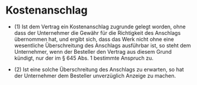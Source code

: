 # Kostenanschlag

- (1) Ist dem Vertrag ein Kostenanschlag zugrunde gelegt worden, ohne dass der Unternehmer die Gewähr für die Richtigkeit des Anschlags übernommen hat, und ergibt sich, dass das Werk nicht ohne eine wesentliche Überschreitung des Anschlags ausführbar ist, so steht dem Unternehmer, wenn der Besteller den Vertrag aus diesem Grund kündigt, nur der im § 645 Abs. 1 bestimmte Anspruch zu.

- (2) Ist eine solche Überschreitung des Anschlags zu erwarten, so hat der Unternehmer dem Besteller unverzüglich Anzeige zu machen.

